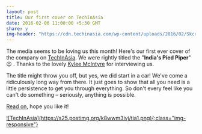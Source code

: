 ```yaml
---
layout: post
title: Our first cover on TechInAsia
date: 2016-02-06 11:00:00 +5:30 GMT
share: y
img-header: "https://cdn.techinasia.com/wp-content/uploads/2016/02/Skcript-Team-Picture-720x479.jpg"
---
```


The media seems to be loving us this month! Here's our first ever cover of the
company on [TechInAsia](https://www.techinasia.com). We were rightly titled the "**India's Pied Piper**" 😉&nbsp;. Thanks to the lovely [Kylee McIntyre](https://www.techinasia.com/profile/kylee) for interviewing us.

The title might throw you off, but yes, we did start in a car! We've come a ridiculously
long way from there. It just goes to show that all you need is a little persistence to get you
through everything. So don't every feel like you can't do something – seriously, anything is possible.

[Read on](https://www.techinasia.com/indias-pied-piper-skcript-short-cash-founders-ran-startup-car-profile), hope you like it!

<a href="https://www.techinasia.com/indias-pied-piper-skcript-short-cash-founders-ran-startup-car-profile" target="_blank">
![TechInAsia](https://s25.postimg.org/k8wwm3ivj/tia1.png){:class="img-responsive"}
</a>
